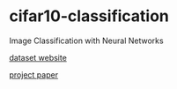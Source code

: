 # cifar10-classification
Image Classification with Neural Networks

[dataset website](https://www.cs.toronto.edu/~kriz/cifar.html)

[project paper](paper.pdf)
